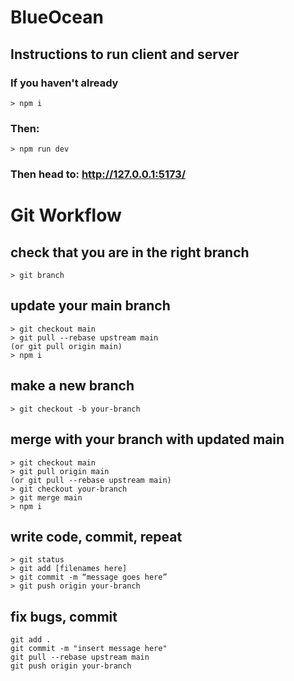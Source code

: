 # BlueOcean

## Instructions to run client and server

### If you haven't already 

```
> npm i 

```
### Then:

```
> npm run dev

```
### Then head to: http://127.0.0.1:5173/

# Git Workflow

## check that you are in the right branch
```
> git branch
```

## update your main branch
```
> git checkout main
> git pull --rebase upstream main
(or git pull origin main)
> npm i 
```
## make a new branch
```
> git checkout -b your-branch
```
## merge with your branch with updated main
```
> git checkout main
> git pull origin main
(or git pull --rebase upstream main)
> git checkout your-branch
> git merge main
> npm i
```
## write code, commit, repeat
```
> git status
> git add [filenames here]
> git commit -m “message goes here”
> git push origin your-branch 
```
## fix bugs, commit
```
git add .
git commit -m "insert message here"
git pull --rebase upstream main
git push origin your-branch
```





